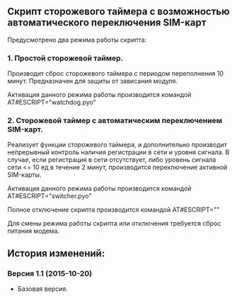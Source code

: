 ## Скрипт сторожевого таймера с возможностью автоматического переключения SIM-карт

Предусмотрено два режима работы скрипта:

### 1. Простой сторожевой таймер.

  Производит сброс сторожевого таймера с периодом переполнения 10 минут. Предназначен для защиты от зависания модуля.
  
  Активация данного режима работы производится командой AT#ESCRIPT="watchdog.pyo"
  
### 2. Сторожевой таймер с автоматическим переключением SIM-карт.

  Реализует функции сторожевого таймера, и дополнительно производит непрерывный контроль наличия регистрации в сети и уровня сигнала. В случае, если регистрация в сети отсутствует, либо уровень сигнала сети <= 10 ед в течение 2 минут, производится переключение активной SIM-карты.
  
  Активация данного режима работы производится командой AT#ESCRIPT="switcher.pyo"
  
Полное отключение скрипта производится командой AT#ESCRIPT=""

Для смены режима работы скрипта или отключения требуется сброс питания модема.

## История изменений:

### Версия 1.1 (2015-10-20)
- Базовая версия.



